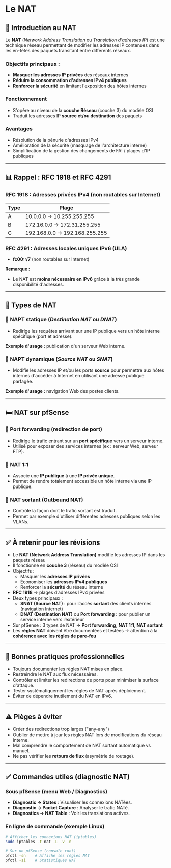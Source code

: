 # Le NAT
## 📃 Introduction au NAT

Le **NAT** (_Network Address Translation_ ou _Translation d'adresses IP_) est une technique réseau permettant de modifier les adresses IP contenues dans les en-têtes des paquets transitant entre différents réseaux.

### Objectifs principaux :

- **Masquer les adresses IP privées** des réseaux internes
- **Réduire la consommation d'adresses IPv4 publiques**
- **Renforcer la sécurité** en limitant l'exposition des hôtes internes

### Fonctionnement

- S'opère au niveau de la **couche Réseau** (couche 3) du modèle OSI
- Traduit les adresses IP **source et/ou destination** des paquets

### Avantages

- Résolution de la pénurie d'adresses IPv4
- Amélioration de la sécurité (masquage de l'architecture interne)
- Simplification de la gestion des changements de FAI / plages d'IP publiques

---

## 📊 Rappel : RFC 1918 et RFC 4291

### RFC 1918 : Adresses privées IPv4 (non routables sur Internet)

|Type|Plage|
|---|---|
|A|10.0.0.0 → 10.255.255.255|
|B|172.16.0.0 → 172.31.255.255|
|C|192.168.0.0 → 192.168.255.255|

### RFC 4291 : Adresses locales uniques IPv6 (ULA)

- **fc00::/7** (non routables sur Internet)

**Remarque :**

- Le NAT est **moins nécessaire en IPv6** grâce à la très grande disponibilité d'adresses.

---

## 🔢 Types de NAT

### 📌 NAPT statique (_Destination NAT_ ou _DNAT_)

- Redirige les requêtes arrivant sur une IP publique vers un hôte interne spécifique (port et adresse).

**Exemple d'usage :** publication d'un serveur Web interne.

### 📌 NAPT dynamique (_Source NAT_ ou _SNAT_)

- Modifie les adresses IP et/ou les ports **source** pour permettre aux hôtes internes d'accéder à Internet en utilisant une adresse publique partagée.

**Exemple d'usage :** navigation Web des postes clients.

---

## 🛏️ NAT sur pfSense

### 📌 Port forwarding (redirection de port)

- Redirige le trafic entrant sur un **port spécifique** vers un serveur interne.
- Utilisé pour exposer des services internes (ex : serveur Web, serveur FTP).

### 📌 NAT 1:1

- Associe une **IP publique** à une **IP privée unique**.
- Permet de rendre totalement accessible un hôte interne via une IP publique.

### 📌 NAT sortant (Outbound NAT)

- Contrôle la façon dont le trafic sortant est traduit.
- Permet par exemple d'utiliser différentes adresses publiques selon les VLANs.

---

## ✅ À retenir pour les révisions

- Le **NAT (Network Address Translation)** modifie les adresses IP dans les paquets réseau
- Il fonctionne en **couche 3** (réseau) du modèle OSI
- Objectifs :
    - Masquer les **adresses IP privées**
    - Économiser les **adresses IPv4 publiques**
    - Renforcer la **sécurité** du réseau interne
- **RFC 1918** → plages d’adresses IPv4 privées
- Deux types principaux :
    - **SNAT (Source NAT)** : pour l’accès **sortant** des clients internes (navigation Internet)
    - **DNAT (Destination NAT)** ou **Port forwarding** : pour publier un service interne vers l’extérieur
- Sur pfSense : 3 types de NAT → **Port forwarding**, **NAT 1:1**, **NAT sortant**
- Les **règles NAT** doivent être documentées et testées → attention à la **cohérence avec les règles de pare-feu**

---

## 📌 Bonnes pratiques professionnelles

- Toujours documenter les règles NAT mises en place.
- Restreindre le NAT aux flux nécessaires.
- Contrôler et limiter les redirections de ports pour minimiser la surface d'attaque.
- Tester systématiquement les règles de NAT après déploiement.
- Éviter de dépendre inutilement du NAT en IPv6.

---

## ⚠️ Pièges à éviter

- Créer des redirections trop larges ("any-any")
- Oublier de mettre à jour les règles NAT lors de modifications du réseau interne.
- Mal comprendre le comportement de NAT sortant automatique vs manuel.
- Ne pas vérifier les **retours de flux** (asymétrie de routage).

---

## ✅ Commandes utiles (diagnostic NAT)

### Sous pfSense (menu Web / Diagnostics)

- **Diagnostic → States** : Visualiser les connexions NATées.
- **Diagnostic → Packet Capture** : Analyser le trafic NATé.
- **Diagnostics → NAT Table** : Voir les translations actives.

### En ligne de commande (exemple Linux)

```bash
# Afficher les connexions NAT (iptables)
sudo iptables -t nat -L -v -n

# Sur un pfSense (console root)
pfctl -sn    # Affiche les règles NAT
pfctl -si    # Statistiques NAT
```
